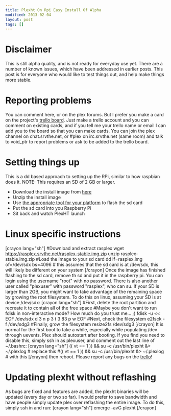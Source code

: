 ```yaml
---
title: Plexht On Rpi Easy Install Of Alpha
modified: 2013-02-04
layout: post
tags: []
---
```



Disclaimer
==========

This is still alpha quality, and is not ready for everyday use yet. There are a number of known issues, which have been addressed in earlier posts. This post is for everyone who would like to test things out, and help make things more stable.

Reporting problems
==================

You can comment here, or on the plex forums. But I prefer you make a card on the project's [trello board](https://trello.com/board/plex-on-raspberry-pi/510c4d34e1d17df66c00092a). Just make a trello account and you can comment on existing cards, and if you tell me your trello name or email I can add you to the board so that you can make cards. You can join the plex channel on chat.srvthe.net, or \#plex on irc.srvthe.net (same room) and talk to void\_ptr to report problems or ask to be added to the trello board.

Setting things up
=================

This is a dd based approach to setting up the RPi, similar to how raspbian does it. NOTE: This requires an SD of 2 GB or larger.

-   Download the install image from [here](https://rasplex.srvthe.net/rasplex-stable.img.zip)
-   Unzip the install image
-   Use [the appropriate tool for your platform](https://elinux.org/RPi_Easy_SD_Card_Setup) to flash the sd card
-   Put the sd card into you Raspberry Pi
-   Sit back and watch PlexHT launch

Linux specific instructions
===========================

[crayon lang="sh"] \#Download and extract rasplex wget https://rasplex.srvthe.net/rasplex-stable.img.zip unzip rasplex-stable.img.zip \#Load the image to your sd card dd if=rasplex.img of=/dev/sdx bs=4096 \# this assumes that the sd card is at /dev/sdx, this will likely be different on your system [/crayon] Once the image has finished flashing to the sd card, remove th sd and put it in the raspberry pi. You can login using the username "root" with no password. There is also another user called "plexuser" with password "rasplex", who can su. If your SD is larger than 2GB, you might want to take advantage of the remaining space by growing the root filesystem. To do this on linux, assuming your SD is at device /dev/sdx: [crayon lang="sh"] \#First, delete the root partition and recreate it to contain all of the free space \#Maybe you don't want to run fdisk in non-interactive mode? How much do you trust me... ;) fdisk -u \<\< EOF /dev/sdx d 3 n p 3 t 3 83 p w EOF \#Next, check the filesystem e2fsck -f /dev/sdg3 \#Finally, grow the filesystem resize2fs /dev/sdg3 [/crayon] It is normal for the first boot to take a while, especially while populating /dev through uevents. Plex should autostart after booting. If you find you need to disable this, simply ssh in as plexuser, and comment out the last line of \~/.bashrc: [crayon lang="sh"] (( vt == 1 )) && su -c /usr/bin/plexht &\> \~/.plexlog \# replace this \#(( vt == 1 )) && su -c /usr/bin/plexht &\> \~/.plexlog \# with this [/crayon] then reboot. Please report any bugs on the [trello](https://trello.com/board/plex-on-raspberry-pi/510c4d34e1d17df66c00092a)!

Updating plexht without reflashing
==================================

As bugs are fixed and features are added, the plexht binaries will be updated (every day or two so far). I would prefer to save bandwidth and have people simply update plex over reflashing the entire image. To do this, simply ssh in and run: [crayon lang="sh"] emerge -avG plexht [/crayon]
